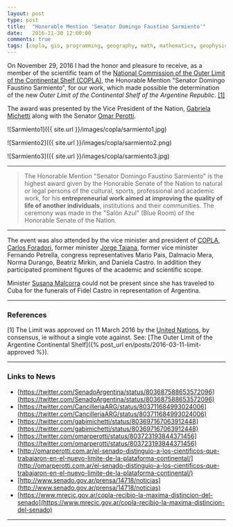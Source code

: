 ```yaml
---
layout: post
type: post
title:  "Honorable Mention 'Senator Domingo Faustino Sarmiento'"
date:   2016-11-30 12:00:00
comments: true
tags: [copla, gis, programming, geography, math, mathematics, geophysics, stepanov, knuth, stroustrup, generic, genericprogramming, generic programming, genericity, concepts, c++, cpp, c, java, dotnet, c#, csharp, python, ruby, javascript, haskell, dlang, rust, golang, eiffel]
---
```


On November 29, 2016 I had the honor and pleasure to receive, as a member of the scientific team of the [National Commission of the Outer Limit of the Continental Shelf (COPLA)](http://www.plataformaargentina.gov.ar/en/(copla_i)), the Honorable Mention "Senator Domingo Faustino Sarmiento", for our work, which made possible the determination of the new *Outer Limit of the Continental Shelf of the Argentine Republic*. [[1]](#Ref1)

The award was presented by the Vice President of the Nation, [Gabriela Michetti](https://twitter.com/gabimichetti) along with the Senator [Omar Perotti](https://twitter.com/omarperotti).


![Sarmiento1]({{ site.url }}/images/copla/sarmiento1.jpg)

![Sarmiento2]({{ site.url }}/images/copla/sarmiento2.png)

![Sarmiento3]({{ site.url }}/images/copla/sarmiento3.jpg)

---

> The Honorable Mention "Senator Domingo Faustino Sarmiento" is the highest award given by the Honorable Senate of the Nation to natural or legal persons of the cultural, sports, professional and academic work, for his **entrepreneurial work aimed at improving the quality of life of another individuals**, institutions and their communities. 
The ceremony was made in the "Salón Azul" (Blue Room) of the Honorable Senate of the Nation.

---

The event was also attended by the vice minister and president of [COPLA](http://www.plataformaargentina.gov.ar/), [Carlos Foradori](https://twitter.com/cmforadori), former minister [Jorge Taiana](https://twitter.com/JorgeTaiana), former vice minister Fernando Petrella, congress representatives Mario Pais, Dalmacio Mera, Norma Durango, Beatriz Mirkin, and Daniela Castro. In addition they participated prominent figures of the academic and scientific scope.

Minister [Susana Malcorra](https://twitter.com/SusanaMalcorra) could not be present since she has traveled to Cuba for the funerals of Fidel Castro in representation of Argentina.

---

### References

<a name="Ref1">[1]</a> The Limit was approved on 11 March 2016 by the [United Nations](http://www.un.org/), by consensus, ie without a single vote against. See: [The Outer Limit of the Argentine Continental Shelf]({% post_url en/posts/2016-03-11-limit-approved %}).

---

### Links to News

- [https://twitter.com/SenadoArgentina/status/803687588653572096](https://twitter.com/SenadoArgentina/status/803687588653572096)
- [https://twitter.com/CancilleriaARG/status/803711684993024006](https://twitter.com/CancilleriaARG/status/803711684993024006)
- [https://twitter.com/gabimichetti/status/803697167063912448](https://twitter.com/gabimichetti/status/803697167063912448)
- [https://twitter.com/omarperotti/status/803723193844371456](https://twitter.com/omarperotti/status/803723193844371456)
- [http://omarperotti.com.ar/el-senado-distinguio-a-los-cientificos-que-trabajaron-en-el-nuevo-limite-de-la-plataforma-continental/](http://omarperotti.com.ar/el-senado-distinguio-a-los-cientificos-que-trabajaron-en-el-nuevo-limite-de-la-plataforma-continental/)
- [http://www.senado.gov.ar/prensa/14718/noticias](http://www.senado.gov.ar/prensa/14718/noticias)
- [https://www.mrecic.gov.ar/copla-recibio-la-maxima-distincion-del-senado](https://www.mrecic.gov.ar/copla-recibio-la-maxima-distincion-del-senado)

---
